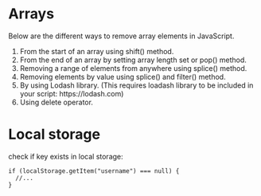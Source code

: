 Arrays
======
Below are the different ways to remove array elements in JavaScript.
<ol>
<li>From the start of an array using shift() method.</li>
<li>From the end of an array by setting array length set or pop() method.</li>
<li>Removing a range of elements from anywhere using splice() method.</li>
<li>Removing elements by value using splice() and filter() method.</li>
<li>By using Lodash library. (This requires loadash library to be included in your script: https://lodash.com)</li>
  <li>Using delete operator.</li>
  </ol>
  
  Local storage
  =============
check if key exists in local storage:

```
if (localStorage.getItem("username") === null) {
  //...
}
```
